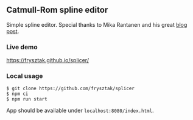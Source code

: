 ## Catmull-Rom spline editor

Simple spline editor. Special thanks to Mika Rantanen and his great [blog post](https://qroph.github.io/2018/07/30/smooth-paths-using-catmull-rom-splines.html).

### Live demo
https://frysztak.github.io/splicer/

### Local usage
```
$ git clone https://github.com/frysztak/splicer
$ npm ci
$ npm run start
```

App should be available under `localhost:8080/index.html`.
